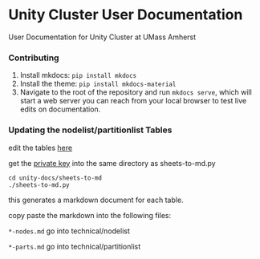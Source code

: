 # Unity Cluster User Documentation
User Documentation for Unity Cluster at UMass Amherst

### Contributing
1. Install mkdocs: `pip install mkdocs`
1. Install the theme: `pip install mkdocs-material`
1. Navigate to the root of the repository and run `mkdocs serve`, which will start a web server you can reach from your local browser to test live edits on documentation.

### Updating the nodelist/partitionlist Tables
edit the tables [here](https://docs.google.com/spreadsheets/d/1kEieN7qKY-iiSJc18SVZdyRnJ4NArIhZY_or_WKnIAI/edit?usp=sharing)

get the [private key](https://drive.google.com/file/d/1Q9fJ0QSi3AjLq3vb4e-1kRQgM1NR7eaA/view?usp=sharing) into the same directory as sheets-to-md.py

```
cd unity-docs/sheets-to-md
./sheets-to-md.py
```
this generates a markdown document for each table.

copy paste the markdown into the following files:

`*-nodes.md` go into technical/nodelist

`*-parts.md` go into technical/partitionlist

